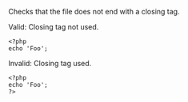 Checks that the file does not end with a closing tag.

Valid: Closing tag not used.
```
<?php
echo 'Foo';

```

Invalid: Closing tag used.
```
<?php
echo 'Foo';
?>
```
